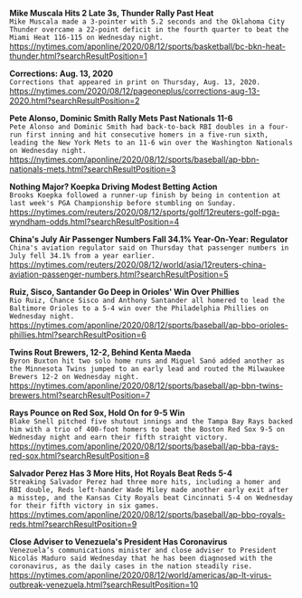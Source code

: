 **Mike Muscala Hits 2 Late 3s, Thunder Rally Past Heat**\
`Mike Muscala made a 3-pointer with 5.2 seconds and the Oklahoma City Thunder overcame a 22-point deficit in the fourth quarter to beat the Miami Heat 116-115 on Wednesday night.`\
https://nytimes.com/aponline/2020/08/12/sports/basketball/bc-bkn-heat-thunder.html?searchResultPosition=1

**Corrections: Aug. 13, 2020**\
`Corrections that appeared in print on Thursday, Aug. 13, 2020.`\
https://nytimes.com/2020/08/12/pageoneplus/corrections-aug-13-2020.html?searchResultPosition=2

**Pete Alonso, Dominic Smith Rally Mets Past Nationals 11-6**\
`Pete Alonso and Dominic Smith had back-to-back RBI doubles in a four-run first inning and hit consecutive homers in a five-run sixth, leading the New York Mets to an 11-6 win over the Washington Nationals on Wednesday night.`\
https://nytimes.com/aponline/2020/08/12/sports/baseball/ap-bbn-nationals-mets.html?searchResultPosition=3

**Nothing Major? Koepka Driving Modest Betting Action**\
`Brooks Koepka followed a runner-up finish by being in contention at last week's PGA Championship before stumbling on Sunday.`\
https://nytimes.com/reuters/2020/08/12/sports/golf/12reuters-golf-pga-wyndham-odds.html?searchResultPosition=4

**China's July Air Passenger Numbers Fall 34.1% Year-On-Year: Regulator**\
`China's aviation regulator said on Thursday that passenger numbers in July fell 34.1% from a year earlier. `\
https://nytimes.com/reuters/2020/08/12/world/asia/12reuters-china-aviation-passenger-numbers.html?searchResultPosition=5

**Ruiz, Sisco, Santander Go Deep in Orioles' Win Over Phillies**\
`Rio Ruiz, Chance Sisco and Anthony Santander all homered to lead the Baltimore Orioles to a 5-4 win over the Philadelphia Phillies on Wednesday night.`\
https://nytimes.com/aponline/2020/08/12/sports/baseball/ap-bbo-orioles-phillies.html?searchResultPosition=6

**Twins Rout Brewers, 12-2, Behind Kenta Maeda**\
`Byron Buxton hit two solo home runs and Miguel Sanó added another as the Minnesota Twins jumped to an early lead and routed the Milwaukee Brewers 12-2 on Wednesday night.`\
https://nytimes.com/aponline/2020/08/12/sports/baseball/ap-bbn-twins-brewers.html?searchResultPosition=7

**Rays Pounce on Red Sox, Hold On for 9-5 Win**\
`Blake Snell pitched five shutout innings and the Tampa Bay Rays backed him with a trio of 400-foot homers to beat the Boston Red Sox 9-5 on Wednesday night and earn their fifth straight victory.`\
https://nytimes.com/aponline/2020/08/12/sports/baseball/ap-bba-rays-red-sox.html?searchResultPosition=8

**Salvador Perez Has 3 More Hits, Hot Royals Beat Reds 5-4**\
`Streaking Salvador Perez had three more hits, including a homer and RBI double, Reds left-hander Wade Miley made another early exit after a misstep, and the Kansas City Royals beat Cincinnati 5-4 on Wednesday for their fifth victory in six games.`\
https://nytimes.com/aponline/2020/08/12/sports/baseball/ap-bbo-royals-reds.html?searchResultPosition=9

**Close Adviser to Venezuela's President Has Coronavirus**\
`Venezuela’s communications minister and close adviser to President Nicolás Maduro said Wednesday that he has been diagnosed with the coronavirus, as the daily cases in the nation steadily rise. `\
https://nytimes.com/aponline/2020/08/12/world/americas/ap-lt-virus-outbreak-venezuela.html?searchResultPosition=10

